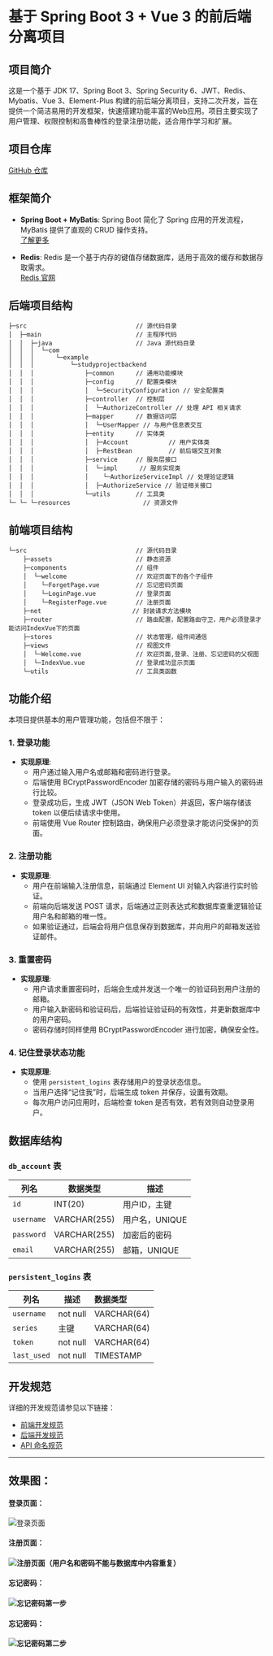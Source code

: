 # 基于 Spring Boot 3 + Vue 3 的前后端分离项目

## 项目简介

这是一个基于 JDK 17、Spring Boot 3、Spring Security 6、JWT、Redis、Mybatis、Vue 3、Element-Plus 构建的前后端分离项目，支持二次开发，旨在提供一个简洁易用的开发框架，快速搭建功能丰富的Web应用。项目主要实现了用户管理、权限控制和高鲁棒性的登录注册功能，适合用作学习和扩展。

## 项目仓库

[GitHub 仓库](https://github.com/NadeshikoToRin/study-project)

## 框架简介

- **Spring Boot + MyBatis**: 
  Spring Boot 简化了 Spring 应用的开发流程，MyBatis 提供了直观的 CRUD 操作支持。  
  [了解更多](https://spring.io/projects/spring-boot)

- **Redis**: 
  Redis 是一个基于内存的键值存储数据库，适用于高效的缓存和数据存取需求。  
  [Redis 官网](https://redis.io/)

## 后端项目结构

```
├─src                              // 源代码目录
│  ├─main                          // 主程序代码
│  │  ├─java                       // Java 源代码目录
│  │  │  └─com
│  │  │      └─example
│  │  │          └─studyprojectbackend    
│  │  │              ├─common      // 通用功能模块
│  │  │              ├─config      // 配置类模块
│  │  │              │  └─SecurityConfiguration // 安全配置类
│  │  │              ├─controller  // 控制层
│  │  │              │  └─AuthorizeController // 处理 API 相关请求
│  │  │              ├─mapper      // 数据访问层
│  │  │              │  └─UserMapper // 与用户信息表交互
│  │  │              ├─entity      // 实体类
│  │  │              │  ├─Account           // 用户实体类
│  │  │              │  ├─RestBean          // 前后端交互对象
│  │  │              ├─service     // 服务层接口
│  │  │              │  └─impl      // 服务实现类
│  │  │              │	  └─AuthorizeServiceImpl // 处理验证逻辑
│  │  │              │  ├─AuthorizeService // 验证相关接口
│  │  │              └─utils       // 工具类
└─ └─ └─resources                    // 资源文件
```

## 前端项目结构

```
└─src                              // 源代码目录
    ├─assets                       // 静态资源
    ├─components                   // 组件
    │  └─welcome                   // 欢迎页面下的各个子组件
    │  	 └─ForgetPage.vue          // 忘记密码页面   
    │  	 └─LoginPage.vue           // 登录页面
    │  	 └─RegisterPage.vue        // 注册页面
    ├─net              			  // 封装请求方法模块
    ├─router                       // 路由配置，配置路由守卫，用户必须登录才能访问IndexVue下的页面
    ├─stores                       // 状态管理，组件间通信                      
    ├─views                        // 视图文件
    │  └─Welcome.vue               // 欢迎页面,登录、注册、忘记密码的父视图
    │  └─IndexVue.vue              // 登录成功显示页面
    └─utils                        // 工具类函数
```

## 功能介绍

本项目提供基本的用户管理功能，包括但不限于：

### 1. 登录功能

- **实现原理**:
  - 用户通过输入用户名或邮箱和密码进行登录。
  - 后端使用 BCryptPasswordEncoder 加密存储的密码与用户输入的密码进行比较。
  - 登录成功后，生成 JWT（JSON Web Token）并返回，客户端存储该 token 以便后续请求中使用。
  - 前端使用 Vue Router 控制路由，确保用户必须登录才能访问受保护的页面。

### 2. 注册功能

- **实现原理**:
  - 用户在前端输入注册信息，前端通过 Element UI 对输入内容进行实时验证。
  - 前端向后端发送 POST 请求，后端通过正则表达式和数据库查重逻辑验证用户名和邮箱的唯一性。
  - 如果验证通过，后端会将用户信息保存到数据库，并向用户的邮箱发送验证邮件。

### 3. 重置密码

- **实现原理**:
  - 用户请求重置密码时，后端会生成并发送一个唯一的验证码到用户注册的邮箱。
  - 用户输入新密码和验证码后，后端验证验证码的有效性，并更新数据库中的用户密码。
  - 密码存储时同样使用 BCryptPasswordEncoder 进行加密，确保安全性。

### 4. 记住登录状态功能

- **实现原理**:
  - 使用 `persistent_logins` 表存储用户的登录状态信息。
  - 当用户选择“记住我”时，后端生成 token 并保存，设置有效期。
  - 每次用户访问应用时，后端检查 token 是否有效，若有效则自动登录用户。

## 数据库结构

### `db_account` 表

| 列名       | 数据类型     | 描述                              |
| ---------- | ------------ | --------------------------------- |
| `id`       | INT(20)      | 用户ID，主键                      |
| `username` | VARCHAR(255) | 用户名，UNIQUE                    |
| `password` | VARCHAR(255) | 加密后的密码                      |
| `email`    | VARCHAR(255) | 邮箱，UNIQUE                      |

### `persistent_logins` 表

| 列名        | 描述     | 数据类型    |
| ----------- | -------- | :---------- |
| `username`  | not null | VARCHAR(64) |
| `series`    | 主键     | VARCHAR(64) |
| `token`     | not null | VARCHAR(64) |
| `last_used` | not null | TIMESTAMP   |

## 开发规范

详细的开发规范请参见以下链接：

- [前端开发规范](https://developer.aliyun.com/article/850913#:~:text=1.5.1%20命名.)
- [后端开发规范](https://developer.aliyun.com/article/1327183)
- [API 命名规范](https://developer.aliyun.com/article/1352795#:~:text=OpenAPI%20规范)

---

## 效果图：

#### 登录页面：

![登录页面](preview-image/login.png)



#### 注册页面：

#### ![注册页面（用户名和密码不能与数据库中内容重复）](preview-image/register.png)



#### 忘记密码：

#### ![忘记密码第一步](preview-image/forget_step1.png)



#### 忘记密码：

#### ![忘记密码第二步](preview-image/forget_step2.png)